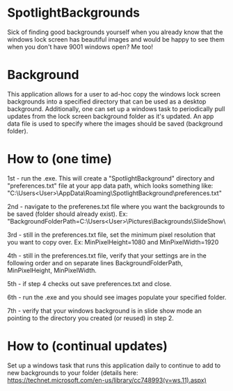 # SpotlightBackgrounds
Sick of finding good backgrounds yourself when you already know that the windows lock screen has beautiful images and would be happy to see them when you don't have 9001 windows open? Me too!

# Background
This application allows for a user to ad-hoc copy the windows lock screen backgrounds into a specified directory that can be used as a desktop background. Additionally, one can set up a windows task to periodically pull updates from the lock screen background folder as it's updated. An app data file is used to specify where the images should be saved (background folder).

# How to (one time)
1st - run the .exe. This will create a "SpotlightBackground" directory and "preferences.txt" file at your app data path, which looks something like: "C:\Users\<User>\AppData\Roaming\SpotlightBackground\preferences.txt"

2nd - navigate to the preferenes.txt file where you want the backgrounds to be saved (folder should already exist). Ex: "BackgroundFolderPath=C:\Users\<User>\Pictures\Backgrounds\SlideShow\

3rd - still in the preferences.txt file, set the minimum pixel resolution that you want to copy over. Ex: MinPixelHeight=1080 and MinPixelWidth=1920

4th - still in the preferences.txt file, verify that your settings are in the following order and on separate lines BackgroundFolderPath, MinPixelHeight, MinPixelWidth.

5th - if step 4 checks out save preferences.txt and close.

6th - run the .exe and you should see images populate your specified folder.

7th - verify that your windows background is in slide show mode an pointing to the directory you created (or reused) in step 2.

# How to (continual updates)
Set up a windows task that runs this application daily to continue to add to new backgrounds to your folder (details here: https://technet.microsoft.com/en-us/library/cc748993(v=ws.11).aspx)
